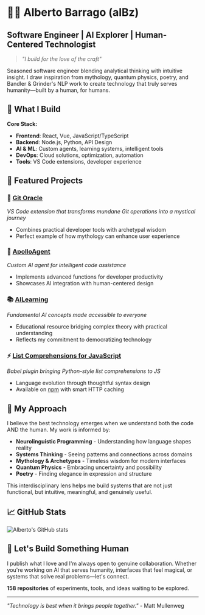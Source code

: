 # 🥷🏻 Alberto Barrago (alBz) 
## Software Engineer | AI Explorer | Human-Centered Technologist

> *"I build for the love of the craft"*

Seasoned software engineer blending analytical thinking with intuitive insight. I draw inspiration from mythology, quantum physics, poetry, and Bandler & Grinder's NLP work to create technology that truly serves humanity—built by a human, for humans.

## 🚀 What I Build

**Core Stack:**
- **Frontend**: React, Vue, JavaScript/TypeScript
- **Backend**: Node.js, Python, API Design
- **AI & ML**: Custom agents, learning systems, intelligent tools
- **DevOps**: Cloud solutions, optimization, automation
- **Tools**: VS Code extensions, developer experience

## 🌟 Featured Projects

### 🔮 [Git Oracle](https://github.com/AlbertoBarrago/git-oracle)
*VS Code extension that transforms mundane Git operations into a mystical journey*
- Combines practical developer tools with archetypal wisdom
- Perfect example of how mythology can enhance user experience

### 🤖 [ApolloAgent](https://github.com/AlbertoBarrago/ApolloAgent) 
*Custom AI agent for intelligent code assistance*
- Implements advanced functions for developer productivity
- Showcases AI integration with human-centered design

### 📚 [AILearning](https://github.com/AlbertoBarrago/AILearning)
*Fundamental AI concepts made accessible to everyone*
- Educational resource bridging complex theory with practical understanding
- Reflects my commitment to democratizing technology

### ⚡ [List Comprehensions for JavaScript](https://github.com/AlbertoBarrago/babel-plugin-list-comprehensions)
*Babel plugin bringing Python-style list comprehensions to JS*
- Language evolution through thoughtful syntax design
- Available on [npm](https://www.npmjs.com/~balby) with smart HTTP caching

## 🧠 My Approach

I believe the best technology emerges when we understand both the code AND the human. My work is informed by:

- **Neurolinguistic Programming** - Understanding how language shapes reality
- **Systems Thinking** - Seeing patterns and connections across domains  
- **Mythology & Archetypes** - Timeless wisdom for modern interfaces
- **Quantum Physics** - Embracing uncertainty and possibility
- **Poetry** - Finding elegance in expression and structure

This interdisciplinary lens helps me build systems that are not just functional, but intuitive, meaningful, and genuinely useful.

## 📈 GitHub Stats

![Alberto's GitHub stats](https://github-readme-stats.vercel.app/api?username=AlbertoBarrago&show_icons=true&theme=radical)

## 🤝 Let's Build Something Human

I publish what I love and I'm always open to genuine collaboration. Whether you're working on AI that serves humanity, interfaces that feel magical, or systems that solve real problems—let's connect.

**158 repositories** of experiments, tools, and ideas waiting to be explored.

---

*"Technology is best when it brings people together."* - Matt Mullenweg
